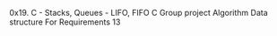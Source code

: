 0x19. C - Stacks, Queues - LIFO, FIFO
C
Group project
Algorithm
Data structure
For Requirements 
13
